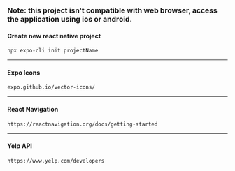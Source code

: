 ### Note: this project isn't compatible with web browser, access the application using ios or android.

#### Create new react native project
```
npx expo-cli init projectName
```
---
#### Expo Icons
```
expo.github.io/vector-icons/
```
---
#### React Navigation
```
https://reactnavigation.org/docs/getting-started
```
---
#### Yelp API
```
https://www.yelp.com/developers
```
